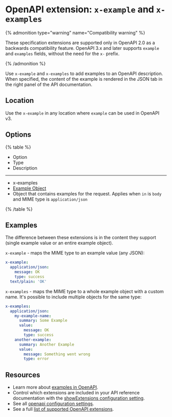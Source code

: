 # OpenAPI extension: `x-example` and `x-examples`

{% admonition type="warning" name="Compatibility warning" %}

These specification extensions are supported only in OpenAPI 2.0 as a backwards compatibility feature.
OpenAPI 3.x and later supports `example` and `examples` fields, without the need for the `x-` prefix.

{% /admonition %}

Use `x-example` and `x-examples` to add examples to an OpenAPI description.
When specified, the content of the example is rendered in the JSON tab in the right panel of the API documentation.

## Location

Use the `x-example` in any location where `example` can be used in OpenAPI v3.

## Options

{% table %}

- Option
- Type
- Description

---

- x-examples
- [Example Object](https://spec.openapis.org/oas/v3.1.0#example-object)
- Object that contains examples for the request. Applies when `in` is `body` and MIME type is `application/json`

{% /table %}

## Examples

The difference between these extensions is in the content they support (single example value or an entire example object).

`x-example` - maps the MIME type to an example value (any JSON):

```yaml
x-example:
  application/json:
    message: OK
    type: success
  text/plain: 'OK'
```

`x-examples` - maps the MIME type to a whole example object with a custom name. It's possible to include multiple objects for the same type:

```yaml
x-examples:
  application/json:
    my-example-name:
      summary: Some Example
      value:
        message: OK
        type: success
    another-example:
      summary: Another Example
      value:
        message: Something went wrong
        type: error
```

## Resources

- Learn more about [examples in OpenAPI](https://learn.openapis.org/specification/docs.html).
- Control which extensions are included in your API reference documentation with the [showExtensions configuration setting](../../../config/openapi/show-extensions.md).
- See all [openapi configuration settings](../../../config/openapi/index.md).
- See a full [list of supported OpenAPI extensions](./index.md).
